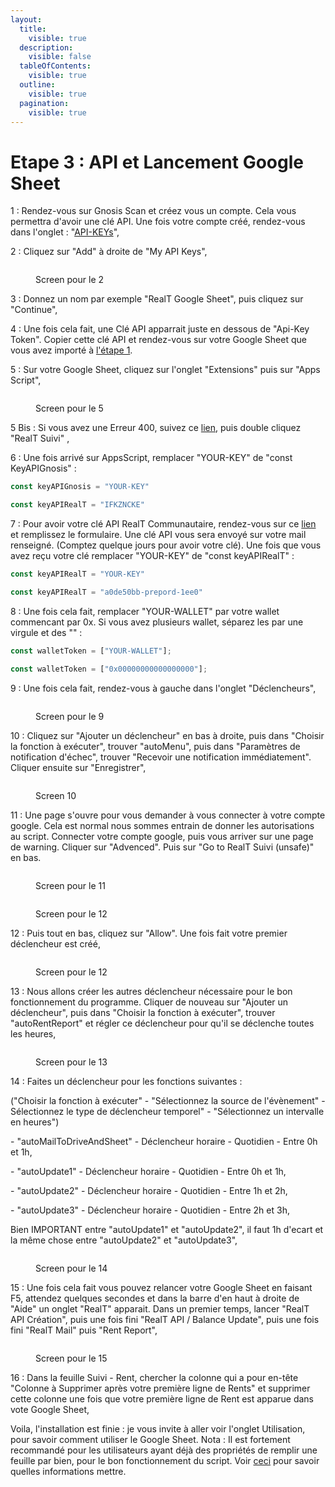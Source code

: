 ```yaml
---
layout:
  title:
    visible: true
  description:
    visible: false
  tableOfContents:
    visible: true
  outline:
    visible: true
  pagination:
    visible: true
---
```


# Etape 3 : API et Lancement Google Sheet

1 : Rendez-vous sur Gnosis Scan et créez vous un compte. Cela vous permettra d'avoir une clé API. Une fois votre compte créé, rendez-vous dans l'onglet : "[API-KEYs](https://gnosisscan.io/myapikey)",

2 : Cliquez sur "Add" à droite de "My API Keys",

<figure><img src="../.gitbook/assets/Capture d&#x27;écran 2024-02-12 110434.png" alt=""><figcaption><p>Screen pour le 2</p></figcaption></figure>

3 : Donnez un nom par exemple "RealT Google Sheet", puis cliquez sur "Continue",

4 : Une fois cela fait, une Clé API apparrait juste en dessous de "Api-Key Token". Copier cette clé API et rendez-vous sur votre Google Sheet que vous avez importé à [l'étape 1](etape-1-importation-google-sheet.md).

5 : Sur votre Google Sheet, cliquez sur l'onglet "Extensions" puis sur "Apps Script",

<figure><img src="../.gitbook/assets/Capture d&#x27;écran 2024-02-12 110923.png" alt=""><figcaption><p>Screen pour le 5</p></figcaption></figure>

5 Bis : Si vous avez une Erreur 400, suivez ce [lien](https://script.google.com/home/my), puis double cliquez "RealT Suivi"&#x20;,

6 : Une fois arrivé sur AppsScript, remplacer "YOUR-KEY" de "const KeyAPIGnosis" :

```javascript
const keyAPIGnosis = "YOUR-KEY"
```

```javascript
const keyAPIRealT = "IFKZNCKE"
```

7 : Pour avoir votre clé API RealT Communautaire, rendez-vous sur ce [lien](https://forms.gle/nFVfuxk8WRZBDR6u8) et remplissez le formulaire. Une clé API vous sera envoyé sur votre mail renseigné. (Comptez quelque jours pour avoir votre clé). Une fois que vous avez reçu votre clé remplacer "YOUR-KEY" de "const keyAPIRealT" :

```javascript
const keyAPIRealT = "YOUR-KEY"
```

```javascript
const keyAPIRealT = "a0de50bb-prepord-1ee0"
```

8 : Une fois cela fait, remplacer "YOUR-WALLET" par votre wallet commencant par 0x. Si vous avez plusieurs wallet, séparez les par une virgule et des "" :

```javascript
const walletToken = ["YOUR-WALLET"];
```

```javascript
const walletToken = ["0x00000000000000000"];
```

9 : Une fois cela fait, rendez-vous à gauche dans l'onglet "Déclencheurs",

<figure><img src="../.gitbook/assets/Capture d&#x27;écran 2024-02-12 112414.png" alt=""><figcaption><p>Screen pour le 9</p></figcaption></figure>

10 : Cliquez sur "Ajouter un déclencheur" en bas à droite, puis dans "Choisir la fonction à exécuter", trouver "autoMenu", puis dans "Paramètres de notification d'échec", trouver "Recevoir une notification immédiatement". Cliquer ensuite sur "Enregistrer",

<figure><img src="../.gitbook/assets/Capture d&#x27;écran 2024-02-12 112638.png" alt=""><figcaption><p>Screen 10</p></figcaption></figure>

11 : Une page s'ouvre pour vous demander à vous connecter à votre compte google. Cela est normal nous sommes entrain de donner les autorisations au script. Connecter votre compte google, puis vous arriver sur une page de warning. Cliquer sur "Advenced". Puis sur "Go to RealT Suivi (unsafe)" en bas.

<figure><img src="../.gitbook/assets/Capture d&#x27;écran 2024-02-12 113215.png" alt=""><figcaption><p>Screen pour le 11</p></figcaption></figure>

<figure><img src="../.gitbook/assets/Capture d&#x27;écran 2024-02-12 113710.png" alt=""><figcaption><p>Screen pour le 12</p></figcaption></figure>

12 : Puis tout en bas, cliquez sur "Allow". Une fois fait votre premier déclencheur est créé,

<figure><img src="../.gitbook/assets/Capture d&#x27;écran 2024-02-12 114003.png" alt=""><figcaption><p>Screen pour le 12</p></figcaption></figure>

13 : Nous allons créer les autres déclencheur nécessaire pour le bon fonctionnement du programme. Cliquer de nouveau sur "Ajouter un déclencheur", puis dans "Choisir la fonction à exécuter", trouver "autoRentReport" et régler ce déclencheur pour qu'il se déclenche toutes les heures,

<figure><img src="../.gitbook/assets/Capture d&#x27;écran 2024-02-12 114503.png" alt=""><figcaption><p>Screen pour le 13</p></figcaption></figure>

14 : Faites un déclencheur pour les fonctions suivantes :&#x20;

("Choisir la fonction à exécuter" - "Sélectionnez la source de l'évènement" - Sélectionnez le type de déclencheur temporel" - "Sélectionnez un intervalle en heures")

&#x20;\- "autoMailToDriveAndSheet" - Déclencheur horaire - Quotidien - Entre 0h et 1h,

&#x20;\- "autoUpdate1" - Déclencheur horaire - Quotidien - Entre 0h et 1h,

&#x20;\- "autoUpdate2" - Déclencheur horaire - Quotidien - Entre 1h et 2h,

&#x20;\- "autoUpdate3" - Déclencheur horaire - Quotidien - Entre 2h et 3h,

Bien IMPORTANT entre "autoUpdate1" et "autoUpdate2", il faut 1h d'ecart et la même chose entre "autoUpdate2" et "autoUpdate3",

<figure><img src="../.gitbook/assets/Capture d&#x27;écran 2024-02-12 115027.png" alt=""><figcaption><p>Screen pour le 14</p></figcaption></figure>

15 : Une fois cela fait vous pouvez relancer votre Google Sheet en faisant F5, attendez quelques secondes et dans la barre d'en haut à droite de "Aide" un onglet "RealT" apparait. Dans un premier temps, lancer "RealT  API Création", puis une fois fini "RealT API / Balance Update", puis une fois fini "RealT Mail" puis "Rent Report",

<figure><img src="../.gitbook/assets/Capture d&#x27;écran 2024-02-12 115934.png" alt=""><figcaption><p>Screen pour le 15</p></figcaption></figure>

16 : Dans la feuille Suivi - Rent, chercher la colonne qui a pour en-tête "Colonne à Supprimer après votre première ligne de Rents" et supprimer cette colonne une fois que votre première ligne de Rent est apparue dans vote Google Sheet,

Voila, l'installation est finie : je vous invite à aller voir l'onglet Utilisation, pour savoir comment utiliser le Google Sheet. Nota : Il est fortement recommandé pour les utilisateurs ayant déjà des propriétés de remplir une feuille par bien, pour le bon fonctionnement du script. Voir [ceci](../utilisation/bien-des-proprietes.md) pour savoir quelles informations mettre.
